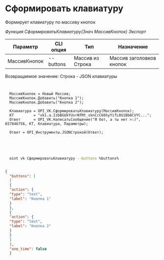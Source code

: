 ﻿---
sidebar_position: 1
---

# Сформировать клавиатуру
 Формирует клавиатуру по массиву кнопок


*Функция СформироватьКлавиатуру(Знач МассивКнопок) Экспорт*

  | Параметр | CLI опция | Тип | Назначение |
  |-|-|-|-|
  | МассивКнопок | --buttons | Массив из Строка | Массив заголовков кнопок |

  
  Возвращаемое значение:   Строка -  JSON клавиатуры

```bsl title="Пример кода"
	
  
  МассивКнопок = Новый Массив;
  МассивКнопок.Добавить("Кнопка 1");
  МассивКнопок.Добавить("Кнопка 2");
  
  Клавиатура = OPI_VK.СформироватьКлавиатуру(МассивКнопок);
  КТ         = "vk1.a.IzbBGUkYUvrNfMt_sknCcC66hyYifL0U1Bb8CVYC...";
  Ответ      = OPI_VK.НаписатьСообщение("Я бот, а ты нет >:)", 657846756, КТ, Клавиатура, Параметры);
  
  Ответ = OPI_Инструменты.JSONСтрокой(Ответ);
  

	
```

```sh title="Пример команды CLI"
    
  oint vk СформироватьКлавиатуру --buttons %buttons%


```


```json title="Результат"

{
  "buttons": [
  [
  {
  "action": {
  "type": "text",
  "label": "Кнопка 1"
  }
  },
  {
  "action": {
  "type": "text",
  "label": "Кнопка 2"
  }
  }
  ]
  ],
  "one_time": false
  }

```
